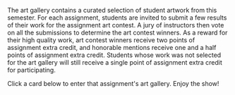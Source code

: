 The art gallery contains a curated selection of student artwork from this semester. For each assignment, students are invited to submit a few results of their work for the assignment art contest. A jury of instructors then vote on all the submissions to determine the art contest winners. As a reward for their high quality work, art contest winners receive two points of assignment extra credit, and honorable mentions receive one and a half points of assignment extra credit. Students whose work was not selected for the art gallery will still receive a single point of assignment extra credit for participating.

Click a card below to enter that assignment's art gallery. Enjoy the show!

<div><galleries></galleries></div>
